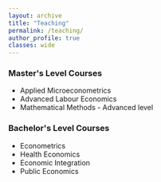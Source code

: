 ```yaml
---
layout: archive
title: "Teaching"
permalink: /teaching/
author_profile: true
classes: wide
---
```



### Master's Level Courses
- Applied Microeconometrics
- Advanced Labour Economics
- Mathematical Methods - Advanced level

### Bachelor's Level Courses
- Econometrics
- Health Economics
- Economic Integration
- Public Economics
